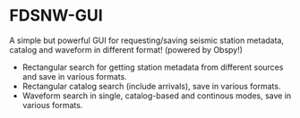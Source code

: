 # FDSNW-GUI
A simple but powerful GUI for requesting/saving seismic station metadata, catalog and waveform in different format! (powered by Obspy!)

- Rectangular search for getting station metadata from different sources and save in various formats.
- Rectangular catalog search (include arrivals), save in various formats.
- Waveform search in single, catalog-based and continous modes, save in various formats.
